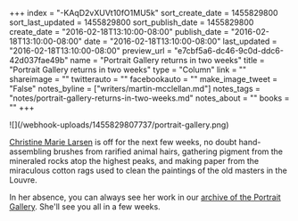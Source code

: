 +++
index = "-KAqD2vXUVt10fO1MU5k"
sort_create_date = 1455829800
sort_last_updated = 1455829800
sort_publish_date = 1455829800
create_date = "2016-02-18T13:10:00-08:00"
publish_date = "2016-02-18T13:10:00-08:00"
date = "2016-02-18T13:10:00-08:00"
last_updated = "2016-02-18T13:10:00-08:00"
preview_url = "e7cbf5a6-dc46-9c0d-ddc6-42d037fae49b"
name = "Portrait Gallery returns in two weeks"
title = "Portrait Gallery returns in two weeks"
type = "Column"
link = ""
shareimage = ""
twitterauto = ""
facebookauto = ""
make_image_tweet = "False"
notes_byline = ["writers/martin-mcclellan.md"]
notes_tags = "notes/portrait-gallery-returns-in-two-weeks.md"
notes_about = ""
books = ""
+++
<p class="image">![](/webhook-uploads/1455829807737/portrait-gallery.png)</p>

[Christine Marie Larsen](http://www.christinelarsen.com/) is off for the next few weeks, no doubt hand-assembling brushes from rarified animal hairs, gathering pigment from the mineraled rocks atop the highest peaks, and making paper from the miraculous cotton rags used to clean the paintings of the old masters in the Louvre. 

In her absence, you can always see her work in our [archive of the Portrait Gallery](http://seattlereviewofbooks.com/tags/portrait-gallery/). She'll see you all in a few weeks.  